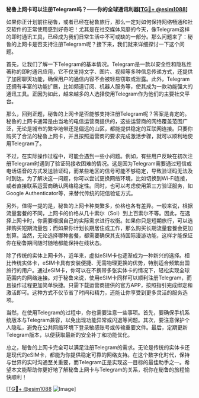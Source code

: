 **秘鲁上网卡可以注册Telegram吗？——你的全球通讯利器[[TG💪+ @esim1088](https://t.me/s/esim1088)]**

如果你正计划前往秘鲁，或者已经在秘鲁旅行，那么一定对如何保持网络畅通和社交软件的正常使用感到好奇吧！尤其是在社交媒体风靡的今天，像Telegram这样的即时通讯工具，已经成为我们日常生活中不可或缺的一部分。那么问题来了：秘鲁的上网卡是否支持注册Telegram呢？接下来，我们就来详细探讨一下这个问题。

首先，让我们了解一下Telegram的基本情况。Telegram是一款以安全性和隐私性著称的即时通讯应用，它不仅支持文字、图片、视频等多种信息传递方式，还提供了加密聊天功能，确保用户的通信内容不会被轻易窃取或泄露。此外，Telegram还拥有丰富的功能扩展，比如频道订阅、机器人服务等，使其成为一款功能强大的通讯工具。正因为如此，越来越多的人选择使用Telegram作为他们的主要社交平台。

那么，回到正题，秘鲁的上网卡是否能够支持注册Telegram呢？答案是肯定的。秘鲁的上网卡通常是由当地的电信运营商提供的，这些运营商的网络覆盖范围广泛，无论是城市的繁华地带还是偏远的山区，都能提供稳定的互联网连接。只要你购买了合法的秘鲁上网卡，并且按照运营商的要求完成激活步骤，就可以顺利地使用Telegram了。

不过，在实际操作过程中，可能会遇到一些小问题。例如，有些用户反映在初次注册Telegram时遇到了验证码接收困难的情况。这是因为Telegram需要通过短信或电话语音的方式发送验证码，而某些地区的信号可能不够稳定，导致验证码无法及时到达。为了解决这一问题，你可以尝试更换网络环境，比如切换到Wi-Fi连接，或者直接联系运营商确认网络稳定性。同时，也可以考虑使用第三方验证服务，如Google Authenticator等，来替代传统的短信验证方式。

另外，值得一提的是，秘鲁的上网卡种类繁多，价格也各有差异。一般来说，根据流量套餐的不同，上网卡的价格从几十索尔（Sol）到上百索尔不等。因此，在选择上网卡时，你需要根据自己的实际需求进行权衡。如果你只是短期旅行，可以选择购买短期流量包；而如果你计划长期居住或工作，那么购买长期流量套餐会更加划算。当然，无论选择哪种套餐，都需要确保其支持国际漫游功能，这样才能保证你在秘鲁期间随时随地都能保持在线状态。

除了传统的实体上网卡外，近年来，虚拟eSIM卡也逐渐成为一种新兴的选择。相比传统实体卡，eSIM卡具有安装便捷、无需物理更换的优势，特别适合频繁出国旅行的用户。通过eSIM卡，你可以在不携带多张实体卡的情况下，轻松实现全球范围内的网络连接。对于秘鲁来说，使用eSIM卡同样可以顺利注册Telegram，而且操作过程更加简单快捷。只需下载运营商提供的官方APP，按照指引完成绑定和激活即可。这种方式不仅节省了时间和精力，还能让你享受到更多灵活的服务选项。

当然，在使用Telegram的过程中，你也需要注意一些事项。首先，要确保手机系统版本与Telegram兼容，以免出现功能异常或闪退等问题。其次，要注意保护个人隐私，避免在公共网络环境下登录敏感账号或传输重要文件。最后，定期更新Telegram版本，以便获取最新的安全补丁和功能优化。

总之，秘鲁的上网卡完全可以满足注册Telegram的需求。无论是传统的实体卡还是现代的eSIM卡，都能为你提供稳定可靠的网络支持。在这个数字化时代，保持与世界的实时沟通至关重要，而Telegram正是实现这一目标的最佳助手之一。希望本文能帮助你更好地了解秘鲁上网卡与Telegram的关系，祝你在秘鲁的旅程愉快顺利！

[[TG💪+ @esim1088](https://t.me/s/esim1088) ![Image](https://i.postimg.cc/4NQfJmqS/Snipaste-2025-05-13-00-14-12.png)]